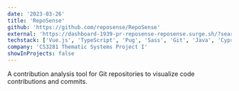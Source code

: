 ```yaml
---
date: '2023-03-26'
title: 'RepoSense'
github: 'https://github.com/reposense/RepoSense'
external: 'https://dashboard-1939-pr-reposense-reposense.surge.sh/?search=&sort=groupTitle&sortWithin=title&since=2018-03-01&timeframe=commit&mergegroup=p-repo-sense-test-repo%2Fcode%5Bmaster%5D~reposense%2Ftestrepo-Alpha%5Bmaster%5D~reposense%2Ftestrepo-Beta%5Badd-config-json%5D~reposense%2Ftestrepo-Beta%5Bmaster%5D~reposense%2Ftestrepo-Delta%5Badd-binary-file%5D~reposense%2Ftestrepo-Delta%5Bmaster%5D~reposense%2Ftestrepo-gitlab%5Bmain%5D~skyblaise%2Ftestrepo-bitbucket%5Bmaster%5D&groupSelect=groupByRepos&breakdown=false&isTabOnMergedGroup=true&tabOpen=true&tabType=authorship&tabAuthor=lithiumlkid&tabRepo=reposense%2Ftestrepo-Delta%5Badd-binary-file%5D&authorshipIsMergeGroup=true&authorshipFileTypes=code~tests~docs~other&authorshipIsBinaryFileTypeChecked=false&authorshipIsIgnoredFilesChecked=false'
techstack: ['Vue.js', 'TypeScript', 'Pug', 'Sass', 'Git', 'Java', 'Cypress', 'JUnit']
company: 'CS3281 Thematic Systems Project I'
showInProjects: false
---
```


A contribution analysis tool for Git repositories to visualize code contributions and commits.
